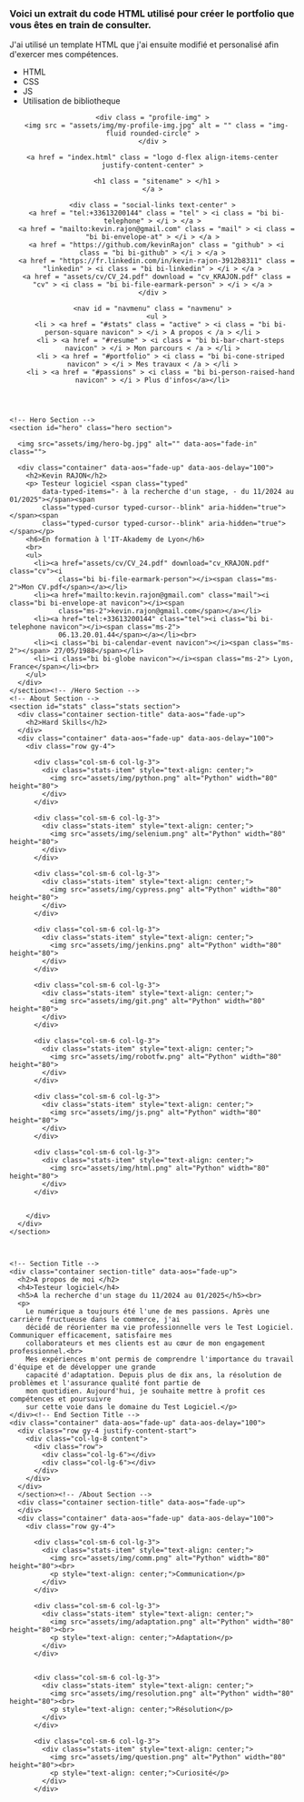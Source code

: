 ### Voici un extrait du code HTML utilisé pour créer le portfolio que vous êtes en train de consulter.
J'ai utilisé un template HTML que j'ai ensuite modifié et personalisé afin d'exercer mes compétences.
 - HTML
 - CSS
 - JS
 - Utilisation de bibliotheque

</head >

<body class = "index-page" >

  <header id = "header" class = "header d-flex flex-column" >
    <i class = "header-toggle d-xl-none bi bi-list" > </i >

    <div class = "profile-img" >
      <img src = "assets/img/my-profile-img.jpg" alt = "" class = "img-fluid rounded-circle" >
    </div >

    <a href = "index.html" class = "logo d-flex align-items-center justify-content-center" >

      <h1 class = "sitename" > </h1 >
    </a >

    <div class = "social-links text-center" >
      <a href = "tel:+33613200144" class = "tel" > <i class = "bi bi-telephone" > </i > </a >
      <a href = "mailto:kevin.rajon@gmail.com" class = "mail" > <i class = "bi bi-envelope-at" > </i > </a >
      <a href = "https://github.com/kevinRajon" class = "github" > <i class = "bi bi-github" > </i > </a >
      <a href = "https://fr.linkedin.com/in/kevin-rajon-3912b8311" class = "linkedin" > <i class = "bi bi-linkedin" > </i > </a >
      <a href = "assets/cv/CV_24.pdf" download = "cv_KRAJON.pdf" class = "cv" > <i class = "bi bi-file-earmark-person" > </i > </a >
    </div >

    <nav id = "navmenu" class = "navmenu" >
      <ul >
        <li > <a href = "#stats" class = "active" > <i class = "bi bi-person-square navicon" > </i > A propos < /a > </li >
        <li > <a href = "#resume" > <i class = "bi bi-bar-chart-steps navicon" > </i > Mon parcours < /a > </li >
        <li > <a href = "#portfolio" > <i class = "bi bi-cone-striped navicon" > </i > Mes travaux < /a > </li >
        <li > <a href = "#passions" > <i class = "bi bi-person-raised-hand navicon" > </i > Plus d'infos</a></li>
  
  </header>

  <main class="main">

    <!-- Hero Section -->
    <section id="hero" class="hero section">

      <img src="assets/img/hero-bg.jpg" alt="" data-aos="fade-in" class="">

      <div class="container" data-aos="fade-up" data-aos-delay="100">
        <h2>Kevin RAJON</h2>
        <p> Testeur logiciel <span class="typed"
            data-typed-items="- à la recherche d'un stage, - du 11/2024 au 01/2025"></span><span
            class="typed-cursor typed-cursor--blink" aria-hidden="true"></span><span
            class="typed-cursor typed-cursor--blink" aria-hidden="true"></span></p>
        <h6>En formation à l'IT-Akademy de Lyon</h6>
        <br>
        <ul>
          <li><a href="assets/cv/CV_24.pdf" download="cv_KRAJON.pdf" class="cv"><i
                class="bi bi-file-earmark-person"></i><span class="ms-2">Mon CV.pdf</span></a></li>
          <li><a href="mailto:kevin.rajon@gmail.com" class="mail"><i class="bi bi-envelope-at navicon"></i><span
                class="ms-2">kevin.rajon@gmail.com</span></a></li>
          <li><a href="tel:+33613200144" class="tel"><i class="bi bi-telephone navicon"></i><span class="ms-2">
                06.13.20.01.44</span></a></li><br>
          <li><i class="bi bi-calendar-event navicon"></i><span class="ms-2"></span> 27/05/1988</span></li>
          <li><i class="bi bi-globe navicon"></i><span class="ms-2"> Lyon, France</span></li><br>
        </ul>
      </div>
    </section><!-- /Hero Section -->
    <!-- About Section -->
    <section id="stats" class="stats section">
      <div class="container section-title" data-aos="fade-up">
        <h2>Hard Skills</h2>
      </div>
      <div class="container" data-aos="fade-up" data-aos-delay="100">
        <div class="row gy-4">

          <div class="col-sm-6 col-lg-3">
            <div class="stats-item" style="text-align: center;">
              <img src="assets/img/python.png" alt="Python" width="80" height="80">
            </div>
          </div>

          <div class="col-sm-6 col-lg-3">
            <div class="stats-item" style="text-align: center;">
              <img src="assets/img/selenium.png" alt="Python" width="80" height="80">
            </div>
          </div>

          <div class="col-sm-6 col-lg-3">
            <div class="stats-item" style="text-align: center;">
              <img src="assets/img/cypress.png" alt="Python" width="80" height="80">
            </div>
          </div>

          <div class="col-sm-6 col-lg-3">
            <div class="stats-item" style="text-align: center;">
              <img src="assets/img/jenkins.png" alt="Python" width="80" height="80">
            </div>
          </div>

          <div class="col-sm-6 col-lg-3">
            <div class="stats-item" style="text-align: center;">
              <img src="assets/img/git.png" alt="Python" width="80" height="80">
            </div>
          </div>

          <div class="col-sm-6 col-lg-3">
            <div class="stats-item" style="text-align: center;">
              <img src="assets/img/robotfw.png" alt="Python" width="80" height="80">
            </div>
          </div>

          <div class="col-sm-6 col-lg-3">
            <div class="stats-item" style="text-align: center;">
              <img src="assets/img/js.png" alt="Python" width="80" height="80">
            </div>
          </div>

          <div class="col-sm-6 col-lg-3">
            <div class="stats-item" style="text-align: center;">
              <img src="assets/img/html.png" alt="Python" width="80" height="80">
            </div>
          </div>


        </div>
      </div>
    </section>



    <!-- Section Title -->
    <div class="container section-title" data-aos="fade-up">
      <h2>A propos de moi </h2>
      <h4>Testeur logiciel</h4>
      <h5>A la recherche d'un stage du 11/2024 au 01/2025</h5><br>
      <p>
        Le numérique a toujours été l'une de mes passions. Après une carrière fructueuse dans le commerce, j'ai
        décidé de réorienter ma vie professionnelle vers le Test Logiciel. Communiquer efficacement, satisfaire mes
        collaborateurs et mes clients est au cœur de mon engagement professionnel.<br>
        Mes expériences m'ont permis de comprendre l'importance du travail d'équipe et de développer une grande
        capacité d'adaptation. Depuis plus de dix ans, la résolution de problèmes et l'assurance qualité font partie de
        mon quotidien. Aujourd'hui, je souhaite mettre à profit ces compétences et poursuivre
        sur cette voie dans le domaine du Test Logiciel.</p>
    </div><!-- End Section Title -->
    <div class="container" data-aos="fade-up" data-aos-delay="100">
      <div class="row gy-4 justify-content-start">
        <div class="col-lg-8 content">
          <div class="row">
            <div class="col-lg-6"></div>
            <div class="col-lg-6"></div>
          </div>
        </div>
      </div>
      </section><!-- /About Section -->
      <div class="container section-title" data-aos="fade-up">
      </div>
      <div class="container" data-aos="fade-up" data-aos-delay="100">
        <div class="row gy-4">

          <div class="col-sm-6 col-lg-3">
            <div class="stats-item" style="text-align: center;">
              <img src="assets/img/comm.png" alt="Python" width="80" height="80"><br>
              <p style="text-align: center;">Communication</p>
            </div>
          </div>

          <div class="col-sm-6 col-lg-3">
            <div class="stats-item" style="text-align: center;">
              <img src="assets/img/adaptation.png" alt="Python" width="80" height="80"><br>
              <p style="text-align: center;">Adaptation</p>
            </div>
          </div>


          <div class="col-sm-6 col-lg-3">
            <div class="stats-item" style="text-align: center;">
              <img src="assets/img/resolution.png" alt="Python" width="80" height="80"><br>
              <p style="text-align: center;">Résolution</p>
            </div>
          </div>

          <div class="col-sm-6 col-lg-3">
            <div class="stats-item" style="text-align: center;">
              <img src="assets/img/question.png" alt="Python" width="80" height="80"><br>
              <p style="text-align: center;">Curiosité</p>
            </div>
          </div>
